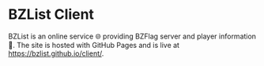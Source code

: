 # BZList Client

BZList is an online service 🌐 providing BZFlag server and player information 📖. The site is hosted with GitHub Pages and is live at https://bzlist.github.io/client/.

